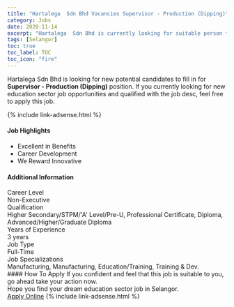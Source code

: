 ```yaml
---
title: "Hartalega  Sdn Bhd Vacancies Supervisor - Production (Dipping)" 
category: Jobs 
date: 2020-11-14 
excerpt: "Hartalega  Sdn Bhd is currently looking for suitable person to fill in the Supervisor - Production (Dipping) which positioned at Selangor" 
tags: [Selangor] 
toc: true 
toc_label: TOC 
toc_icon: "fire" 
--- 
```


<p>Hartalega  Sdn Bhd is looking for new potential candidates to fill in for <b>Supervisor - Production (Dipping)</b> position. If you currently looking for new education sector job opportunities and qualified with the job desc, feel free to apply this job.
</p>{% include link-adsense.html %} 
 <div><div><div><h4>Job Highlights</h4></div></div><div><ul><li><div><div><div><div></div></div></div><div><span>Excellent in Benefits</span></div></div></li><li><div><div><div><div></div></div></div><div><span>Career Development</span></div></div></li><li><div><div><div><div></div></div></div><div><span>We Reward Innovative</span></div></div></li></ul></div></div> 
<div><div><div><h4>Additional Information</h4></div></div><div><div><div><div><div><div><div><div><span>Career Level</span></div></div><div><span>Non-Executive</span></div></div></div></div><div><div><div><div><div><span>Qualification</span></div></div><div><span>Higher Secondary/STPM/'A' Level/Pre-U, Professional Certificate, Diploma, Advanced/Higher/Graduate Diploma</span></div></div></div></div><div><div><div><div><div><span>Years of Experience</span></div></div><div><span>3 years</span></div></div></div></div><div><div><div><div><div><span>Job Type</span></div></div><div><span>Full-Time</span></div></div></div></div><div><div><div><div><div><span>Job Specializations</span></div></div><div><span>Manufacturing, Manufacturing, Education/Training, Training &amp; Dev.</span></div></div></div></div></div></div></div></div> 
#### How To Apply 
If you confident and feel that this job is suitable to you, go ahead take your action now. <br/> 
Hope you find your dream education sector job in Selangor. <br/> 
<a href="https://www.jobstreet.com.my/en/job/supervisor-production-dipping-4423622?jobId=jobstreet-my-job-4423622&sectionRank=6&token=0~a860236b-49d1-4ca9-a1db-d0882cd813c5&fr=SRP%20View%20In%20New%20Ta" class="btn btn--info" target="_blank" rel="nofollow noopenner">Apply Online</a> 
{% include link-adsense.html %} 